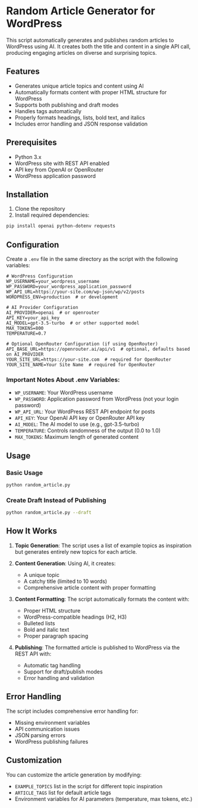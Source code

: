 # Random Article Generator for WordPress

This script automatically generates and publishes random articles to WordPress using AI. It creates both the title and content in a single API call, producing engaging articles on diverse and surprising topics.

## Features

- Generates unique article topics and content using AI
- Automatically formats content with proper HTML structure for WordPress
- Supports both publishing and draft modes
- Handles tags automatically
- Properly formats headings, lists, bold text, and italics
- Includes error handling and JSON response validation

## Prerequisites

- Python 3.x
- WordPress site with REST API enabled
- API key from OpenAI or OpenRouter
- WordPress application password

## Installation

1. Clone the repository
2. Install required dependencies:
```bash
pip install openai python-dotenv requests
```

## Configuration

Create a `.env` file in the same directory as the script with the following variables:

```env
# WordPress Configuration
WP_USERNAME=your_wordpress_username
WP_PASSWORD=your_wordpress_application_password
WP_API_URL=https://your-site.com/wp-json/wp/v2/posts
WORDPRESS_ENV=production  # or development

# AI Provider Configuration
AI_PROVIDER=openai  # or openrouter
API_KEY=your_api_key
AI_MODEL=gpt-3.5-turbo  # or other supported model
MAX_TOKENS=800
TEMPERATURE=0.7

# Optional OpenRouter Configuration (if using OpenRouter)
API_BASE_URL=https://openrouter.ai/api/v1  # optional, defaults based on AI_PROVIDER
YOUR_SITE_URL=https://your-site.com  # required for OpenRouter
YOUR_SITE_NAME=Your Site Name  # required for OpenRouter
```

### Important Notes About .env Variables:

- `WP_USERNAME`: Your WordPress username
- `WP_PASSWORD`: Application password from WordPress (not your login password)
- `WP_API_URL`: Your WordPress REST API endpoint for posts
- `API_KEY`: Your OpenAI API key or OpenRouter API key
- `AI_MODEL`: The AI model to use (e.g., gpt-3.5-turbo)
- `TEMPERATURE`: Controls randomness of the output (0.0 to 1.0)
- `MAX_TOKENS`: Maximum length of generated content

## Usage

### Basic Usage
```bash
python random_article.py
```

### Create Draft Instead of Publishing
```bash
python random_article.py --draft
```

## How It Works

1. **Topic Generation**: The script uses a list of example topics as inspiration but generates entirely new topics for each article.

2. **Content Generation**: Using AI, it creates:
   - A unique topic
   - A catchy title (limited to 10 words)
   - Comprehensive article content with proper formatting

3. **Content Formatting**: The script automatically formats the content with:
   - Proper HTML structure
   - WordPress-compatible headings (H2, H3)
   - Bulleted lists
   - Bold and italic text
   - Proper paragraph spacing

4. **Publishing**: The formatted article is published to WordPress via the REST API with:
   - Automatic tag handling
   - Support for draft/publish modes
   - Error handling and validation

## Error Handling

The script includes comprehensive error handling for:
- Missing environment variables
- API communication issues
- JSON parsing errors
- WordPress publishing failures

## Customization

You can customize the article generation by modifying:
- `EXAMPLE_TOPICS` list in the script for different topic inspiration
- `ARTICLE_TAGS` list for default article tags
- Environment variables for AI parameters (temperature, max tokens, etc.) 
